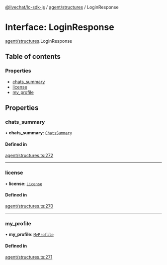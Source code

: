 [@livechat/lc-sdk-js](../README.md) / [agent/structures](../modules/agent_structures.md) / LoginResponse

# Interface: LoginResponse

[agent/structures](../modules/agent_structures.md).LoginResponse

## Table of contents

### Properties

- [chats\_summary](agent_structures.LoginResponse.md#chats_summary)
- [license](agent_structures.LoginResponse.md#license)
- [my\_profile](agent_structures.LoginResponse.md#my_profile)

## Properties

### chats\_summary

• **chats\_summary**: [`ChatsSummary`](objects.ChatsSummary.md)

#### Defined in

[agent/structures.ts:272](https://github.com/livechat/lc-sdk-js/blob/7431f2f/src/agent/structures.ts#L272)

___

### license

• **license**: [`License`](agent_structures.License.md)

#### Defined in

[agent/structures.ts:270](https://github.com/livechat/lc-sdk-js/blob/7431f2f/src/agent/structures.ts#L270)

___

### my\_profile

• **my\_profile**: [`MyProfile`](objects.MyProfile.md)

#### Defined in

[agent/structures.ts:271](https://github.com/livechat/lc-sdk-js/blob/7431f2f/src/agent/structures.ts#L271)
